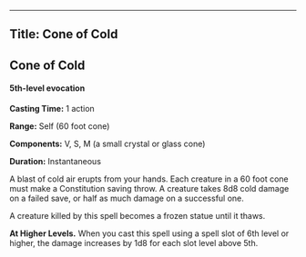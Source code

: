 -------------------------
Title: Cone of Cold
-------------------------

## Cone of Cold

#### 5th-level evocation


**Casting Time:** 1 action

**Range:** Self (60 foot cone)

**Components:** V, S, M (a small crystal or glass
cone)

**Duration:** Instantaneous


A blast of cold air erupts from your hands. Each creature in a
60 foot cone must make a Constitution saving throw. A creature takes
8d8 cold damage on a failed save, or half as much damage on a successful
one.

A creature killed by this spell becomes a frozen statue until it thaws.

**At Higher Levels.** When you cast this spell using a spell
slot of 6th level or higher, the damage increases by 1d8 for each slot
level above 5th.


